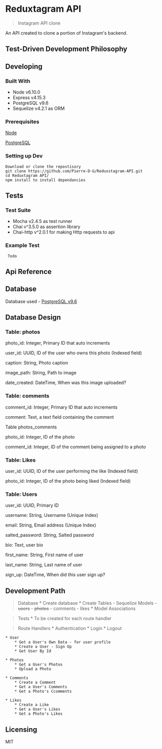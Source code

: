 # Reduxtagram API
> Instagram API clone

An API created to clone a portion of Instagram's backend.

## Test-Driven Development Philosophy

## Developing

### Built With


* Node v6.10.0
* Express v4.15.3
* PostgreSQL v9.6
* Sequelize v4.2.1 as ORM

### Prerequisites

[Node](https://nodejs.org/en/)

[PostgreSQL](https://www.postgresql.org/)


### Setting up Dev

```shell
Download or clone the repostisory
git clone https://github.com/Pierre-D-G/Reduxstagram-API.git
cd Reduxtagram API/
npm install to install dependancies
```

## Tests

### Test Suite

* Mocha v2.4.5 as test runner
* Chai v^3.5.0 as assertion library
* Chai-http v^2.0.1 for making Http requests to api

### Example Test

```shell
 Todo
```

## Api Reference

## Database

Database used - [PostgreSQL v9.6](https://www.postgresql.org/)

## Database Design

### Table: photos

photo_id: Integer, Primary ID that  auto increments

user_id: UUID, ID of the user who owns this photo (Indexed field)

caption: String, Photo caption

image_path: String, Path to image

date_created: DateTime, When was this image uploaded?

### Table: comments

comment_id: Integer, Primary ID that  auto increments

comment: Text, a text field containing the comment

Table photos_comments

photo_id: Integer, ID of the photo

comment_id: Integer, ID of the comment being assigned to a photo

### Table: Likes

user_id: UUID, ID of the user performing the like (Indexed field)

photo_id: Integer, ID of the photo being liked (Indexed field)

### Table: Users

user_id: UUID, Primary ID 

username: String, Username (Unique Index)

email: String, Email address (Unique Index)

salted_password: String, Salted password

bio: Text, user bio

first_name: String, First name of user

last_name: String, Last name of user

sign_up: DateTime, When did this user sign up?

## Development Path

> Database
    * Create database
    * Create Tables
        -   Sequelize Models
            - ~~users~~
            - ~~photos~~
            - comments
            - likes
             *   Model Associations

> Tests
    * To be created for each route handler

> Route Handlers
    * Authentication
        * Login
        * Logout
    
    * User
        * Get a User's Own Data - for user profile
        * Create a User - Sign Up
        * Get User By Id

    * Photos
        * Get a User's Photos
        * Upload a Photo

    * Comments
        * Create a Comment
        * Get a User's Comments
        * Get a Photo's Ccomments

    * Likes
        * Create a Like
        * Get a User's Likes
        * Get a Photo's Likes

## Licensing

MIT